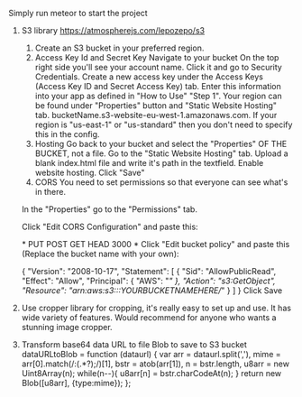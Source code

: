 Simply run meteor to start the project

1) S3 library
https://atmospherejs.com/lepozepo/s3


    1. Create an S3 bucket in your preferred region.
    2. Access Key Id and Secret Key
    Navigate to your bucket
    On the top right side you'll see your account name. Click it and go to Security Credentials.
    Create a new access key under the Access Keys (Access Key ID and Secret Access Key) tab.
    Enter this information into your app as defined in "How to Use" "Step 1".
    Your region can be found under "Properties" button and "Static Website Hosting" tab.
    bucketName.s3-website-eu-west-1.amazonaws.com.
    If your region is "us-east-1" or "us-standard" then you don't need to specify this in the config.
    3. Hosting
    Go back to your bucket and select the "Properties" OF THE BUCKET, not a file.
    Go to the "Static Website Hosting" tab.
    Upload a blank index.html file and write it's path in the textfield.
    Enable website hosting.
    Click "Save"
    4. CORS
    You need to set permissions so that everyone can see what's in there.

    In the "Properties" go to the "Permissions" tab.

    Click "Edit CORS Configuration" and paste this:

    <?xml version="1.0" encoding="UTF-8"?>
    <CORSConfiguration xmlns="http://s3.amazonaws.com/doc/2006-03-01/">
        <CORSRule>
            <AllowedOrigin>*</AllowedOrigin>
            <AllowedMethod>PUT</AllowedMethod>
            <AllowedMethod>POST</AllowedMethod>
            <AllowedMethod>GET</AllowedMethod>
            <AllowedMethod>HEAD</AllowedMethod>
            <MaxAgeSeconds>3000</MaxAgeSeconds>
            <AllowedHeader>*</AllowedHeader>
        </CORSRule>
    </CORSConfiguration>
    Click "Edit bucket policy" and paste this (Replace the bucket name with your own):

    {
        "Version": "2008-10-17",
        "Statement": [
            {
                "Sid": "AllowPublicRead",
                "Effect": "Allow",
                "Principal": {
                    "AWS": "*"
                },
                "Action": "s3:GetObject",
                "Resource": "arn:aws:s3:::YOURBUCKETNAMEHERE/*"
            }
        ]
    }
    Click Save

2) Use cropper library for cropping, it's really easy to set up and use. It has wide variety of features. Would recommend for anyone who wants a stunning image cropper.

3) Transform base64 data URL to file Blob to save to S3 bucket
    dataURLtoBlob = function (dataurl) {
        var arr = dataurl.split(','), mime = arr[0].match(/:(.*?);/)[1],
            bstr = atob(arr[1]), n = bstr.length, u8arr = new Uint8Array(n);
        while(n--){
            u8arr[n] = bstr.charCodeAt(n);
        }
        return new Blob([u8arr], {type:mime});
    };